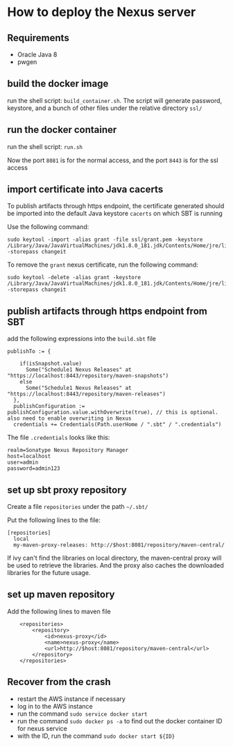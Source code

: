 # How to deploy the Nexus server

## Requirements
 * Oracle Java 8
 * pwgen
 
## build the docker image

run the shell script: ```build_container.sh```. The script will generate password, keystore, and a bunch of other files under the relative directory ```ssl/```

## run the docker container

run the shell script: ```run.sh```

Now the port ```8081``` is for the normal access, and the port ```8443``` is for the ssl access

## import certificate into Java cacerts

To publish artifacts through https endpoint, the certificate generated should be imported into the default Java keystore ```cacerts``` on which SBT is running

Use the following command:

```
sudo keytool -import -alias grant -file ssl/grant.pem -keystore /Library/Java/JavaVirtualMachines/jdk1.8.0_181.jdk/Contents/Home/jre/lib/security/cacerts -storepass changeit
```

To remove the ```grant``` nexus certificate, run the following command:

```
sudo keytool -delete -alias grant -keystore /Library/Java/JavaVirtualMachines/jdk1.8.0_181.jdk/Contents/Home/jre/lib/security/cacerts -storepass changeit
```  

## publish artifacts through https endpoint from SBT

add the following expressions into the ```build.sbt``` file

```
publishTo := {

    if(isSnapshot.value)
      Some("Schedule1 Nexus Releases" at "https://localhost:8443/repository/maven-snapshots")
    else
      Some("Schedule1 Nexus Releases" at "https://localhost:8443/repository/maven-releases")
  },
  publishConfiguration := publishConfiguration.value.withOverwrite(true), // this is optional. also need to enable overwriting in Nexus
  credentials += Credentials(Path.userHome / ".sbt" / ".credentials")
``` 

The file ```.credentials``` looks like this:
```
realm=Sonatype Nexus Repository Manager
host=localhost
user=admin
password=admin123
```


## set up sbt proxy repository

Create a file ```repositories``` under the path ```~/.sbt/```

Put the following lines to the file:

```
[repositories]
  local
  my-maven-proxy-releases: http://$host:8081/repository/maven-central/
```

If ivy can't find the libraries on local directory, the maven-central proxy will be used to retrieve the libraries. And the proxy also caches the downloaded libraries for the future usage.

## set up maven repository

Add the following lines to maven file 

```
    <repositories>
        <repository>
            <id>nexus-proxy</id>
            <name>nexus-proxy</name>
            <url>http://$host:8081/repository/maven-central</url>
        </repository>
    </repositories>
```

## Recover from the crash

* restart the AWS instance if necessary
* log in to the AWS instance
* run the command ```sudo service docker start```
* run the command ```sudo docker ps -a``` to find out the docker container ID for nexus service
* with the ID, run the command ```sudo docker start ${ID}```
